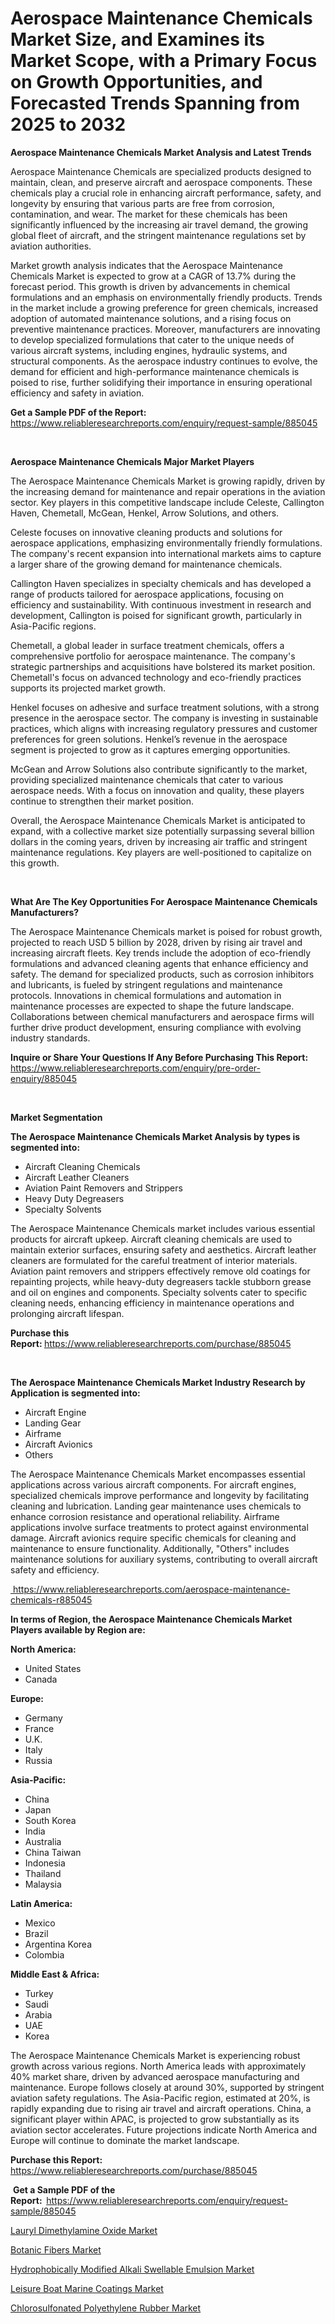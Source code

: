 <p><h1>Aerospace Maintenance Chemicals Market Size, and Examines its Market Scope, with a Primary Focus on Growth Opportunities, and Forecasted Trends Spanning from 2025 to 2032</h1></p><p><strong>Aerospace Maintenance Chemicals Market Analysis and Latest Trends</strong></p>
<p><p>Aerospace Maintenance Chemicals are specialized products designed to maintain, clean, and preserve aircraft and aerospace components. These chemicals play a crucial role in enhancing aircraft performance, safety, and longevity by ensuring that various parts are free from corrosion, contamination, and wear. The market for these chemicals has been significantly influenced by the increasing air travel demand, the growing global fleet of aircraft, and the stringent maintenance regulations set by aviation authorities.</p><p>Market growth analysis indicates that the Aerospace Maintenance Chemicals Market is expected to grow at a CAGR of 13.7% during the forecast period. This growth is driven by advancements in chemical formulations and an emphasis on environmentally friendly products. Trends in the market include a growing preference for green chemicals, increased adoption of automated maintenance solutions, and a rising focus on preventive maintenance practices. Moreover, manufacturers are innovating to develop specialized formulations that cater to the unique needs of various aircraft systems, including engines, hydraulic systems, and structural components. As the aerospace industry continues to evolve, the demand for efficient and high-performance maintenance chemicals is poised to rise, further solidifying their importance in ensuring operational efficiency and safety in aviation.</p></p>
<p><strong>Get a Sample PDF of the Report:&nbsp;</strong> <a href="https://www.reliableresearchreports.com/enquiry/request-sample/885045?utm_campaign=24&utm_medium=2&utm_source=Github&utm_content=ia&utm_term=01042025&utm_id=aerospace-maintenance-chemicals">https://www.reliableresearchreports.com/enquiry/request-sample/885045</a></p>
<p>&nbsp;</p>
<p><strong>Aerospace Maintenance Chemicals Major Market Players</strong></p>
<p><p>The Aerospace Maintenance Chemicals Market is growing rapidly, driven by the increasing demand for maintenance and repair operations in the aviation sector. Key players in this competitive landscape include Celeste, Callington Haven, Chemetall, McGean, Henkel, Arrow Solutions, and others.</p><p>Celeste focuses on innovative cleaning products and solutions for aerospace applications, emphasizing environmentally friendly formulations. The company's recent expansion into international markets aims to capture a larger share of the growing demand for maintenance chemicals. </p><p>Callington Haven specializes in specialty chemicals and has developed a range of products tailored for aerospace applications, focusing on efficiency and sustainability. With continuous investment in research and development, Callington is poised for significant growth, particularly in Asia-Pacific regions.</p><p>Chemetall, a global leader in surface treatment chemicals, offers a comprehensive portfolio for aerospace maintenance. The company's strategic partnerships and acquisitions have bolstered its market position. Chemetall's focus on advanced technology and eco-friendly practices supports its projected market growth.</p><p>Henkel focuses on adhesive and surface treatment solutions, with a strong presence in the aerospace sector. The company is investing in sustainable practices, which aligns with increasing regulatory pressures and customer preferences for green solutions. Henkel’s revenue in the aerospace segment is projected to grow as it captures emerging opportunities.</p><p>McGean and Arrow Solutions also contribute significantly to the market, providing specialized maintenance chemicals that cater to various aerospace needs. With a focus on innovation and quality, these players continue to strengthen their market position.</p><p>Overall, the Aerospace Maintenance Chemicals Market is anticipated to expand, with a collective market size potentially surpassing several billion dollars in the coming years, driven by increasing air traffic and stringent maintenance regulations. Key players are well-positioned to capitalize on this growth.</p></p>
<p>&nbsp;</p>
<p><strong>What Are The Key Opportunities For Aerospace Maintenance Chemicals Manufacturers?</strong></p>
<p><p>The Aerospace Maintenance Chemicals market is poised for robust growth, projected to reach USD 5 billion by 2028, driven by rising air travel and increasing aircraft fleets. Key trends include the adoption of eco-friendly formulations and advanced cleaning agents that enhance efficiency and safety. The demand for specialized products, such as corrosion inhibitors and lubricants, is fueled by stringent regulations and maintenance protocols. Innovations in chemical formulations and automation in maintenance processes are expected to shape the future landscape. Collaborations between chemical manufacturers and aerospace firms will further drive product development, ensuring compliance with evolving industry standards.</p></p>
<p><strong>Inquire or Share Your Questions If Any Before Purchasing This Report:</strong> <a href="https://www.reliableresearchreports.com/enquiry/pre-order-enquiry/885045?utm_campaign=24&utm_medium=2&utm_source=Github&utm_content=ia&utm_term=01042025&utm_id=aerospace-maintenance-chemicals">https://www.reliableresearchreports.com/enquiry/pre-order-enquiry/885045</a></p>
<p>&nbsp;</p>
<p><strong>Market Segmentation</strong></p>
<p><strong>The Aerospace Maintenance Chemicals Market Analysis by types is segmented into:</strong></p>
<p><ul><li>Aircraft Cleaning Chemicals</li><li>Aircraft Leather Cleaners</li><li>Aviation Paint Removers and Strippers</li><li>Heavy Duty Degreasers</li><li>Specialty Solvents</li></ul></p>
<p><p>The Aerospace Maintenance Chemicals market includes various essential products for aircraft upkeep. Aircraft cleaning chemicals are used to maintain exterior surfaces, ensuring safety and aesthetics. Aircraft leather cleaners are formulated for the careful treatment of interior materials. Aviation paint removers and strippers effectively remove old coatings for repainting projects, while heavy-duty degreasers tackle stubborn grease and oil on engines and components. Specialty solvents cater to specific cleaning needs, enhancing efficiency in maintenance operations and prolonging aircraft lifespan.</p></p>
<p><strong>Purchase this Report:&nbsp;</strong><a href="https://www.reliableresearchreports.com/purchase/885045?utm_campaign=24&utm_medium=2&utm_source=Github&utm_content=ia&utm_term=01042025&utm_id=aerospace-maintenance-chemicals">https://www.reliableresearchreports.com/purchase/885045</a></p>
<p>&nbsp;</p>
<p><strong>The Aerospace Maintenance Chemicals Market Industry Research by Application is segmented into:</strong></p>
<p><ul><li>Aircraft Engine</li><li>Landing Gear</li><li>Airframe</li><li>Aircraft Avionics</li><li>Others</li></ul></p>
<p><p>The Aerospace Maintenance Chemicals Market encompasses essential applications across various aircraft components. For aircraft engines, specialized chemicals improve performance and longevity by facilitating cleaning and lubrication. Landing gear maintenance uses chemicals to enhance corrosion resistance and operational reliability. Airframe applications involve surface treatments to protect against environmental damage. Aircraft avionics require specific chemicals for cleaning and maintenance to ensure functionality. Additionally, "Others" includes maintenance solutions for auxiliary systems, contributing to overall aircraft safety and efficiency.</p></p>
<p><a href="https://www.reliableresearchreports.com/aerospace-maintenance-chemicals-r885045?utm_campaign=24&utm_medium=2&utm_source=Github&utm_content=ia&utm_term=01042025&utm_id=aerospace-maintenance-chemicals">&nbsp;https://www.reliableresearchreports.com/aerospace-maintenance-chemicals-r885045</a></p>
<p><strong>In terms of Region, the Aerospace Maintenance Chemicals Market Players available by Region are:</strong></p>
<p>
    <p> <strong> North America: </strong>
        <ul>
            <li>United States</li>
            <li>Canada</li>
        </ul>
        </p> 
    <p> <strong> Europe: </strong>
        <ul>
            <li>Germany</li>
            <li>France</li>
            <li>U.K.</li>
            <li>Italy</li>
            <li>Russia</li>
        </ul>
        </p> 
    <p> <strong> Asia-Pacific: </strong>
        <ul>
            <li>China</li>
            <li>Japan</li>
            <li>South Korea</li>
            <li>India</li>
            <li>Australia</li>
            <li>China Taiwan</li>
            <li>Indonesia</li>
            <li>Thailand</li>
            <li>Malaysia</li>
        </ul>
        </p> 
    <p> <strong> Latin America: </strong>
        <ul>
            <li>Mexico</li>
            <li>Brazil</li>
            <li>Argentina Korea</li>
            <li>Colombia</li>
        </ul>
        </p> 
    <p> <strong> Middle East & Africa: </strong>
        <ul>
            <li>Turkey</li>
            <li>Saudi</li>
            <li>Arabia</li>
            <li>UAE</li>
            <li>Korea</li>
        </ul>
    </p>
    </p>
<p><p>The Aerospace Maintenance Chemicals Market is experiencing robust growth across various regions. North America leads with approximately 40% market share, driven by advanced aerospace manufacturing and maintenance. Europe follows closely at around 30%, supported by stringent aviation safety regulations. The Asia-Pacific region, estimated at 20%, is rapidly expanding due to rising air travel and aircraft operations. China, a significant player within APAC, is projected to grow substantially as its aviation sector accelerates. Future projections indicate North America and Europe will continue to dominate the market landscape.</p></p>
<p><strong>Purchase this Report: </strong><a href="https://www.reliableresearchreports.com/purchase/885045?utm_campaign=24&utm_medium=2&utm_source=Github&utm_content=ia&utm_term=01042025&utm_id=aerospace-maintenance-chemicals">https://www.reliableresearchreports.com/purchase/885045</a></p>
<p>&nbsp;<strong>Get a Sample PDF of the Report:&nbsp;&nbsp;</strong><a href="https://www.reliableresearchreports.com/enquiry/request-sample/885045?utm_campaign=24&utm_medium=2&utm_source=Github&utm_content=ia&utm_term=01042025&utm_id=aerospace-maintenance-chemicals">https://www.reliableresearchreports.com/enquiry/request-sample/885045</a></p>
<p><strong></strong></p>
<p><p><a href="https://github.com/ximensbisade/Market-Research-Report-List-1/blob/main/lauryl-dimethylamine-oxide-market.md?utm_campaign=24&utm_medium=2&utm_source=Github&utm_content=ia&utm_term=01042025&utm_id=aerospace-maintenance-chemicals">Lauryl Dimethylamine Oxide Market</a></p><p><a href="https://github.com/porstgowinjq/Market-Research-Report-List-1/blob/main/botanic-fibers-market.md?utm_campaign=24&utm_medium=2&utm_source=Github&utm_content=ia&utm_term=01042025&utm_id=aerospace-maintenance-chemicals">Botanic Fibers Market</a></p><p><a href="https://github.com/neiridionna/Market-Research-Report-List-1/blob/main/hydrophobically-modified-alkali-swellable-emulsion-market.md?utm_campaign=24&utm_medium=2&utm_source=Github&utm_content=ia&utm_term=01042025&utm_id=aerospace-maintenance-chemicals">Hydrophobically Modified Alkali Swellable Emulsion Market</a></p><p><a href="https://github.com/amagloeaad54/Market-Research-Report-List-1/blob/main/leisure-boat-marine-coatings-market.md?utm_campaign=24&utm_medium=2&utm_source=Github&utm_content=ia&utm_term=01042025&utm_id=aerospace-maintenance-chemicals">Leisure Boat Marine Coatings Market</a></p><p><a href="https://github.com/blauetrelawz/Market-Research-Report-List-1/blob/main/chlorosulfonated-polyethylene-rubber-market.md?utm_campaign=24&utm_medium=2&utm_source=Github&utm_content=ia&utm_term=01042025&utm_id=aerospace-maintenance-chemicals">Chlorosulfonated Polyethylene Rubber Market</a></p></p>